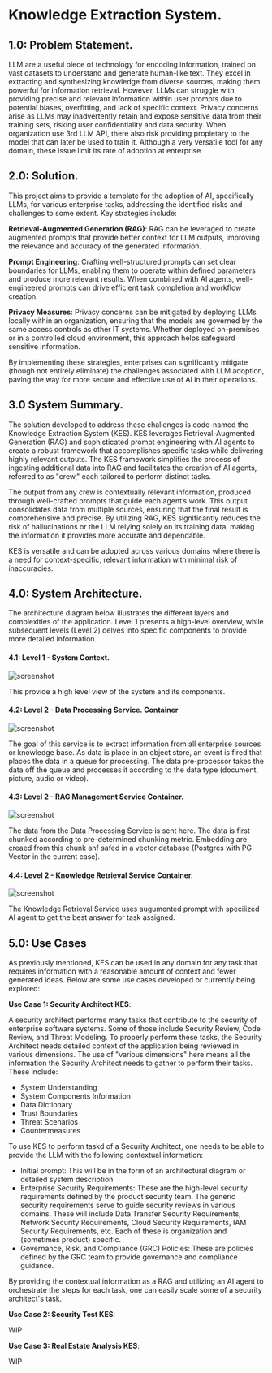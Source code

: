 # Knowledge Extraction System.

## 1.0: Problem Statement.
LLM are a useful piece of technology for encoding  information, trained on vast datasets to understand and generate human-like text. They excel in extracting and synthesizing knowledge from diverse sources, making them powerful for information retrieval. However, LLMs can struggle with providing precise and relevant information within user prompts due to potential biases, overfitting, and lack of specific context. Privacy concerns arise as LLMs may inadvertently retain and expose sensitive data from their training sets, risking user confidentiality and data security. When organization use 3rd LLM API, there also risk providing propietary to the model that can later be used to train it.
Although a very versatile tool for any domain, these issue limit its rate of adoption at enterprise

## 2.0: Solution.
This project aims to provide a template for the adoption of AI, specifically LLMs, for various enterprise tasks, addressing the identified risks and challenges to some extent. Key strategies include:

**Retrieval-Augmented Generation (RAG)**: RAG can be leveraged to create augmented prompts that provide better context for LLM outputs, improving the relevance and accuracy of the generated information.

**Prompt Engineering**: Crafting well-structured prompts can set clear boundaries for LLMs, enabling them to operate within defined parameters and produce more relevant results. When combined with AI agents, well-engineered prompts can drive efficient task completion and workflow creation.

**Privacy Measures**: Privacy concerns can be mitigated by deploying LLMs locally within an organization, ensuring that the models are governed by the same access controls as other IT systems. Whether deployed on-premises or in a controlled cloud environment, this approach helps safeguard sensitive information.

By implementing these strategies, enterprises can significantly mitigate (though not entirely eliminate) the challenges associated with LLM adoption, paving the way for more secure and effective use of AI in their operations.

## 3.0 System Summary.
The solution developed to address these challenges is code-named the Knowledge Extraction System (KES). KES leverages Retrieval-Augmented Generation (RAG) and sophisticated prompt engineering with AI agents to create a robust framework that accomplishes specific tasks while delivering highly relevant outputs. The KES framework simplifies the process of ingesting additional data into RAG and facilitates the creation of AI agents, referred to as "crew," each tailored to perform distinct tasks.

The output from any crew is contextually relevant information, produced through well-crafted prompts that guide each agent’s work. This output consolidates data from multiple sources, ensuring that the final result is comprehensive and precise. By utilizing RAG, KES significantly reduces the risk of hallucinations or the LLM relying solely on its training data, making the information it provides more accurate and dependable.

KES is versatile and can be adopted across various domains where there is a need for context-specific, relevant information with minimal risk of inaccuracies.

## 4.0: System Architecture.
The architecture diagram below illustrates the different layers and complexities of the application. Level 1 presents a high-level overview, while subsequent levels (Level 2) delves into specific components to provide more detailed information.

#### 4.1: Level 1 - System Context.
![screenshot](arch/SystemContext_v2-Level-1_Context.png)

This provide a high level view of the system and its components.

#### 4.2: Level 2 - Data Processing Service. Container
![screenshot](arch/SystemContext_v2-Level-2_DPS.png)

The goal of this service is to extract information from all enterprise sources or knowledge base.
As data is place in an object store, an event is fired that places the data in a queue for processing.
The data pre-processor takes the data off the queue and processes it according to the data type (document, picture, audio or video).


#### 4.3: Level 2 - RAG Management Service Container.
![screenshot](arch/SystemContext_v2-Level-2_RMS.png)

The data from the Data Processing Service is sent here. The data is first chunked according to pre-determined chunking metric. Embedding are creaed from this chunk anf safed in a vector database (Postgres with PG Vector in the current case).

#### 4.4: Level 2 - Knowledge Retrieval Service Container.
![screenshot](arch/SystemContext_v2-Level-2_KRS.png)

The Knowledge Retrieval Service uses augumented prompt with specilized AI agent to get the best answer for task assigned.

## 5.0: Use Cases

As previously mentioned, KES can be used in any domain for any task that requires information with a reasonable amount of context and fewer generated ideas. Below are some use cases developed or currently being explored:

**Use Case 1:   Security Architect KES**:

A security architect performs many tasks that contribute to the security of enterprise software systems. Some of those include Security Review, Code Review, and Threat Modeling. To properly perform these tasks, the Security Architect needs detailed context of the application being reviewed in various dimensions. The use of "various dimensions" here means all the information the Security Architect needs to gather to perform their tasks. These include: 
- System Understanding
- System Components Information
- Data Dictionary
- Trust Boundaries
- Threat Scenarios
- Countermeasures

To use KES to perform taskd of a Security Architect, one needs to be able to provide the LLM with the following contextual information:
- Initial prompt: This will be in the form of an architectural diagram or detailed system description
- Enterprise Security Requirements: These are the high-level security requirements defined by the product security team. The generic security requirements serve to guide security reviews in various domains. These will include Data Transfer Security Requirements, Network Security Requirements, Cloud Security Requirements, IAM Security Requirements, etc. Each of these is organization and (sometimes product) specific.
- Governance, Risk, and Compliance (GRC) Policies: These are policies defined by the GRC team to provide governance and compliance guidance.

By providing the contextual information as a RAG and utilizing an AI agent to orchestrate the steps for each task, one can easily scale some of a security architect's task.

**Use Case 2: Security Test KES**:

WIP

**Use Case 3: Real Estate Analysis KES**:

WIP
